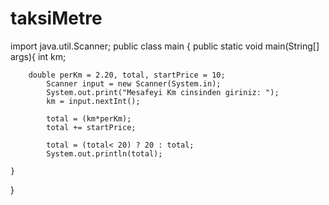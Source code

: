 # taksiMetre
import java.util.Scanner;
 public class main {
    public static void main(String[] args){
        int km;

        double perKm = 2.20, total, startPrice = 10;
            Scanner input = new Scanner(System.in);
            System.out.print("Mesafeyi Km cinsinden giriniz: ");
            km = input.nextInt();

            total = (km*perKm);
            total += startPrice;

            total = (total< 20) ? 20 : total;
            System.out.println(total);

    }
}
